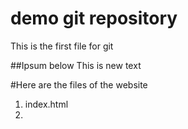 # demo git repository

This is the first file for git

##Ipsum below
This is new text

#Here are the files of the website
1. index.html
2. 
